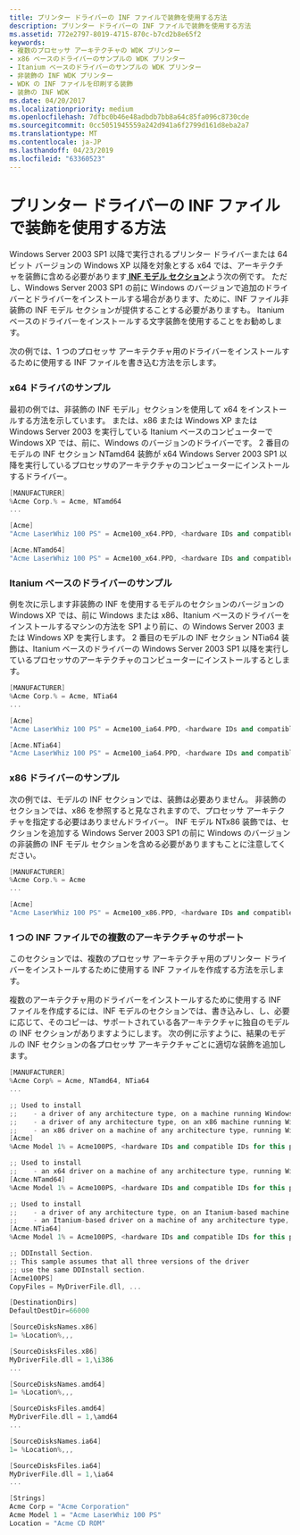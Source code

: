 ```yaml
---
title: プリンター ドライバーの INF ファイルで装飾を使用する方法
description: プリンター ドライバーの INF ファイルで装飾を使用する方法
ms.assetid: 772e2797-8019-4715-870c-b7cd2b8e65f2
keywords:
- 複数のプロセッサ アーキテクチャの WDK プリンター
- x86 ベースのドライバーのサンプルの WDK プリンター
- Itanium ベースのドライバーのサンプルの WDK プリンター
- 非装飾の INF WDK プリンター
- WDK の INF ファイルを印刷する装飾
- 装飾の INF WDK
ms.date: 04/20/2017
ms.localizationpriority: medium
ms.openlocfilehash: 7dfbc0b46e48adbdb7bb8a64c85fa096c8730cde
ms.sourcegitcommit: 0cc5051945559a242d941a6f2799d161d8eba2a7
ms.translationtype: MT
ms.contentlocale: ja-JP
ms.lasthandoff: 04/23/2019
ms.locfileid: "63360523"
---
```

# <a name="how-to-use-decorations-in-inf-files-for-printer-drivers"></a>プリンター ドライバーの INF ファイルで装飾を使用する方法


Windows Server 2003 SP1 以降で実行されるプリンター ドライバーまたは 64 ビット バージョンの Windows XP 以降を対象とする x64 では、アーキテクチャを装飾に含める必要があります[ **INF モデル セクション**](https://msdn.microsoft.com/library/windows/hardware/ff547456)よう次の例です。 ただし、Windows Server 2003 SP1 の前に Windows のバージョンで追加のドライバーとドライバーをインストールする場合があります、ために、INF ファイル非装飾の INF モデル セクションが提供することする必要がありますも。 Itanium ベースのドライバーをインストールする文字装飾を使用することをお勧めします。

次の例では、1 つのプロセッサ アーキテクチャ用のドライバーをインストールするために使用する INF ファイルを書き込む方法を示します。

### <a name="x64-driver-sample"></a>x64 ドライバのサンプル

最初の例では、非装飾の INF モデル」セクションを使用して x64 をインストールする方法を示しています。 または、x86 または Windows XP または Windows Server 2003 を実行している Itanium ベースのコンピューターで Windows XP では、前に、Windows のバージョンのドライバーです。 2 番目のモデルの INF セクション NTamd64 装飾が x64 Windows Server 2003 SP1 以降を実行しているプロセッサのアーキテクチャのコンピューターにインストールするドライバー。

```cpp
[MANUFACTURER]
%Acme Corp.% = Acme, NTamd64
...

[Acme]
"Acme LaserWhiz 100 PS" = Acme100_x64.PPD, <hardware IDs and compatible IDs for this printer>

[Acme.NTamd64]
"Acme LaserWhiz 100 PS" = Acme100_x64.PPD, <hardware IDs and compatible IDs for this printer>
```

### <a name="itanium-based-driver-sample"></a>Itanium ベースのドライバーのサンプル

例を次に示します非装飾の INF を使用するモデルのセクションのバージョンの Windows XP では、前に Windows または x86、Itanium ベースのドライバーをインストールするマシンの方法を SP1 より前に、の Windows Server 2003 または Windows XP を実行します。 2 番目のモデルの INF セクション NTia64 装飾は、Itanium ベースのドライバーの Windows Server 2003 SP1 以降を実行しているプロセッサのアーキテクチャのコンピューターにインストールするとします。

```cpp
[MANUFACTURER]
%Acme Corp.% = Acme, NTia64
...

[Acme]
"Acme LaserWhiz 100 PS" = Acme100_ia64.PPD, <hardware IDs and compatible IDs for this printer>

[Acme.NTia64]
"Acme LaserWhiz 100 PS" = Acme100_ia64.PPD, <hardware IDs and compatible IDs for this printer>
```

### <a name="x86-driver-sample"></a>x86 ドライバーのサンプル

次の例では、モデルの INF セクションでは、装飾は必要ありません。 非装飾のセクションでは、x86 を参照すると見なされますので、プロセッサ アーキテクチャを指定する必要はありませんドライバー。 INF モデル NTx86 装飾では、セクションを追加する Windows Server 2003 SP1 の前に Windows のバージョンの非装飾の INF モデル セクションを含める必要がありますもことに注意してください。

```cpp
[MANUFACTURER]
%Acme Corp.% = Acme
...

[Acme]
"Acme LaserWhiz 100 PS" = Acme100_x86.PPD, <hardware IDs and compatible IDs for this printer>
```

### <a name="supporting-multiple-architectures-in-a-single-inf-file"></a>1 つの INF ファイルでの複数のアーキテクチャのサポート

このセクションでは、複数のプロセッサ アーキテクチャ用のプリンター ドライバーをインストールするために使用する INF ファイルを作成する方法を示します。

複数のアーキテクチャ用のドライバーをインストールするために使用する INF ファイルを作成するには、INF モデルのセクションでは、書き込みし、し、必要に応じて、そのコピーは、サポートされている各アーキテクチャに独自のモデルの INF セクションがありますようにします。 次の例に示すように、結果のモデルの INF セクションの各プロセッサ アーキテクチャごとに適切な装飾を追加します。

```cpp
[MANUFACTURER]
%Acme Corp% = Acme, NTamd64, NTia64
...

;; Used to install
;;    - a driver of any architecture type, on a machine running Windows 2000
;;    - a driver of any architecture type, on an x86 machine running Windows XP or Windows Server 2003
;;    - an x86 driver on a machine of any architecture type, running Windows Server 2003 with SP1
[Acme]
%Acme Model 1% = Acme100PS, <hardware IDs and compatible IDs for this printer>

;; Used to install
;;    - an x64 driver on a machine of any architecture type, running Windows Server 2003 with SP1
[Acme.NTamd64]
%Acme Model 1% = Acme100PS, <hardware IDs and compatible IDs for this printer>

;; Used to install
;;    - a driver of any architecture type, on an Itanium-based machine running Windows XP or Windows Server 2003
;;    - an Itanium-based driver on a machine of any architecture type, running Windows Server 2003 with SP1
[Acme.NTia64]
%Acme Model 1% = Acme100PS, <hardware IDs and compatible IDs for this printer>

;; DDInstall Section. 
;; This sample assumes that all three versions of the driver 
;; use the same DDInstall section.
[Acme100PS]
CopyFiles = MyDriverFile.dll, ...

[DestinationDirs]
DefaultDestDir=66000

[SourceDisksNames.x86]
1= %Location%,,,

[SourceDisksFiles.x86]
MyDriverFile.dll = 1,\i386
...

[SourceDisksNames.amd64]
1= %Location%,,,

[SourceDisksFiles.amd64]
MyDriverFile.dll = 1,\amd64
...

[SourceDisksNames.ia64]
1= %Location%,,,

[SourceDisksFiles.ia64]
MyDriverFile.dll = 1,\ia64
...

[Strings]
Acme Corp = "Acme Corporation"
Acme Model 1 = "Acme LaserWhiz 100 PS"
Location = "Acme CD ROM"
```

 

 





